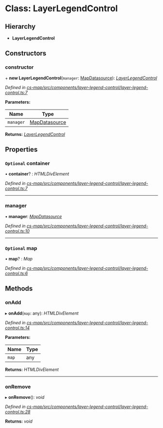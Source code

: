 # Class: LayerLegendControl

## Hierarchy

* **LayerLegendControl**

## Constructors

###  constructor

\+ **new LayerLegendControl**(`manager`: [MapDatasource](_cs_map_src_datasources_map_datasource_.mapdatasource.md)): *[LayerLegendControl](_cs_map_src_components_layer_legend_control_layer_legend_control_.layerlegendcontrol.md)*

*Defined in [cs-map/src/components/layer-legend-control/layer-legend-control.ts:7](https://github.com/RichardHovenkamp/csnext/blob/eefa977/packages/cs-map/src/components/layer-legend-control/layer-legend-control.ts#L7)*

**Parameters:**

Name | Type |
------ | ------ |
`manager` | [MapDatasource](_cs_map_src_datasources_map_datasource_.mapdatasource.md) |

**Returns:** *[LayerLegendControl](_cs_map_src_components_layer_legend_control_layer_legend_control_.layerlegendcontrol.md)*

## Properties

### `Optional` container

• **container**? : *HTMLDivElement*

*Defined in [cs-map/src/components/layer-legend-control/layer-legend-control.ts:7](https://github.com/RichardHovenkamp/csnext/blob/eefa977/packages/cs-map/src/components/layer-legend-control/layer-legend-control.ts#L7)*

___

###  manager

• **manager**: *[MapDatasource](_cs_map_src_datasources_map_datasource_.mapdatasource.md)*

*Defined in [cs-map/src/components/layer-legend-control/layer-legend-control.ts:10](https://github.com/RichardHovenkamp/csnext/blob/eefa977/packages/cs-map/src/components/layer-legend-control/layer-legend-control.ts#L10)*

___

### `Optional` map

• **map**? : *Map*

*Defined in [cs-map/src/components/layer-legend-control/layer-legend-control.ts:6](https://github.com/RichardHovenkamp/csnext/blob/eefa977/packages/cs-map/src/components/layer-legend-control/layer-legend-control.ts#L6)*

## Methods

###  onAdd

▸ **onAdd**(`map`: any): *HTMLDivElement*

*Defined in [cs-map/src/components/layer-legend-control/layer-legend-control.ts:14](https://github.com/RichardHovenkamp/csnext/blob/eefa977/packages/cs-map/src/components/layer-legend-control/layer-legend-control.ts#L14)*

**Parameters:**

Name | Type |
------ | ------ |
`map` | any |

**Returns:** *HTMLDivElement*

___

###  onRemove

▸ **onRemove**(): *void*

*Defined in [cs-map/src/components/layer-legend-control/layer-legend-control.ts:28](https://github.com/RichardHovenkamp/csnext/blob/eefa977/packages/cs-map/src/components/layer-legend-control/layer-legend-control.ts#L28)*

**Returns:** *void*
